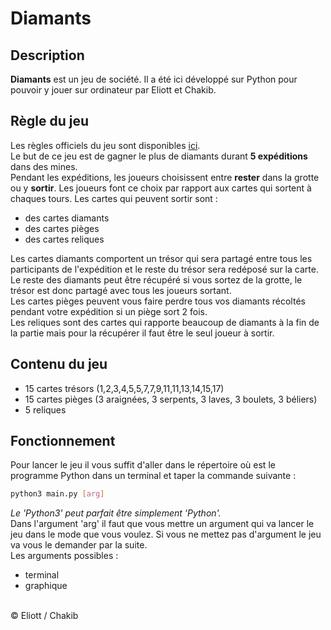 # Diamants

## Description

**Diamants** est un jeu de société. Il a été ici développé sur Python pour pouvoir y jouer sur ordinateur par Eliott et Chakib.

## Règle du jeu

Les règles officiels du jeu sont disponibles [ici](https://iello.fr/wp-content/uploads/2022/07/DIAMANT_regles.pdf).<br>
Le but de ce jeu est de gagner le plus de diamants durant **5 expéditions** dans des mines.<br>
Pendant les expéditions, les joueurs choisissent entre **rester** dans la grotte ou y **sortir**. Les joueurs font ce choix par rapport aux cartes qui sortent à chaques tours. Les cartes qui peuvent sortir sont :
 - des cartes diamants
 - des cartes pièges
 - des cartes reliques

Les cartes diamants comportent un trésor qui sera partagé entre tous les participants de l'expédition et le reste du trésor sera redéposé sur la carte. Le reste des diamants peut être récupéré si vous sortez de la grotte, le trésor est donc partagé avec tous les joueurs sortant.<br>
Les cartes pièges peuvent vous faire perdre tous vos diamants récoltés pendant votre expédition si un piège sort 2 fois.<br>
Les reliques sont des cartes qui rapporte beaucoup de diamants à la fin de la partie mais pour la récupérer il faut être le seul joueur à sortir.

## Contenu du jeu

- 15 cartes trésors (1,2,3,4,5,5,7,7,9,11,11,13,14,15,17)
- 15 cartes pièges (3 araignées, 3 serpents, 3 laves, 3 boulets, 3 béliers)
- 5 reliques

## Fonctionnement

Pour lancer le jeu il vous suffit d'aller dans le répertoire où est le programme Python dans un terminal et taper la commande suivante :
```bash
python3 main.py [arg]
```
*Le 'Python3' peut parfait être simplement 'Python'.*<br>
Dans l'argument 'arg' il faut que vous mettre un argument qui va lancer le jeu dans le mode que vous voulez. Si vous ne mettez pas d'argument le jeu va vous le demander par la suite.<br>
Les arguments possibles :
 - terminal
 - graphique

<br>
&copy; Eliott / Chakib